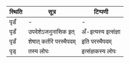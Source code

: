 | स्थिति | सूत्र | टिप्पणी |
| ----- | ------- | ------ |
| पृडँ | - | - |
| पृडँ | उपदेशेऽजनुनासिक इत् | अँ-इत्यस्य इत्संज्ञा |
| पृडँ | शेषात् कर्तरि परस्मैपदम् | इति परस्मैपदम् |
| पृड् | तस्य लोपः | इत्संज्ञकस्य लोपः |
